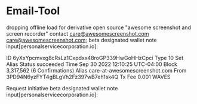 # Email-Tool
dropping offline load for derivative open source "awesome screenshot and screen recorder" contact care@awesomescreenshot.com <care@awesomescreenshot.com>;
beta designated wallet note input[personalservicecorporation.io]:

ID 6yXxYpcmvxg8cRsLz1Cxpdxx48roGP339HwGoHHzCpci
Type	10 Set Alias
Status	succeeded
Time	Sep 30 2022 12:10:25 UTC-04:00
Block	3,317,562 (6 Confirmations)
Alias	care-at-awesomescreenshot.com
From	3PD94N6yzFYT4gBLgVh2Fz397wB7eh1sk4Q
Tx Fee	0.001 WAVES

Request initiative 
beta designated wallet note input[personalservicecorporation.io]:
